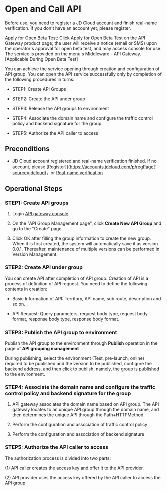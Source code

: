 # Open and Call API

Before use, you need to register a JD Cloud account and finish real-name verification. If you don't have an account yet, please register.

Apply for Open Beta Test: Click Apply for Open Beta Test on the API Gateway product page; the user will receive a notice (email or SMS) upon the operator's approval for open beta test, and may access console for use. The service is provided on the menu's Middleware - API Gateway. [Applicable During Open Beta Test]

You can achieve the service opening through creation and configuration of API group. You can open the API service successfully only by completion of the following procedures in turns:

* STEP1: Create API Groups

* STEP2: Create the API under group

* STEP3: Release the API groups to environment

* STEP4: Associate the domain name and configure the traffic control policy and backend signature for the group

* STEP5: Authorize the API caller to access




## Preconditions
- JD Cloud account registered and real-name verification finished. If no account, please [Register]((https://accounts.jdcloud.com/p/regPage?source=jdcloud)，or [Real-name verification](https://uc.jdcloud.com/account/certify)


## Operational Steps
### STEP1: Create API groups

1. Login [API gateway console](https://apigateway-console.jdcloud.com/apiGroupList).

2. On the "API Group Management page", click **Create New API Group** and go to the "Create" page.

3. Click OK after filling the group information to create the new group. When it is first created, the system will automatically save it as version 0.0.1. Thereafter, maintenance of multiple versions can be performed in Version Management.




### STEP2: Create API under group

You can create API after completion of API group. Creation of API is a process of definition of API request. You need to define the following contents in creation:

- Basic Information of API: Territory, API name, sub route, description and so on.

- API Request: Query parameters, request body type, request body format, response body type, response body format.




### STEP3: Publish the API group to environment

Publish the API group to the environment through **Publish** operation in the page of **API grouping management**

During publishing, select the environment (Test, pre-launch, online) required to be published and the version to be published, configure the backend address, and then click to publish, namely, the group is published to the environment.



### STEP4: Associate the domain name and configure the traffic control policy and backend signature for the group

1. API gateway associates the domain name based on API group. The API gateway locates to an unique API group through the domain name, and then determines the unique API through the Path+HTTPMethod.

2. Perform the configuration and association of traffic control policy

3. Perform the configuration and association of backend signature




### STEP5: Authorize the API caller to access

The authorization process is divided into two parts:

(1) API caller creates the access key and offer it to the API provider.

(2) API provider uses the access key offered by the API caller to access the API group

